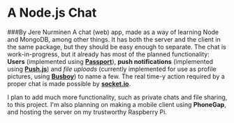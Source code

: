 # A Node.js Chat
###By Jere Nurminen
A chat (web) app, made as a way of learning Node and MongoDB, among other things. It has both the server and the client in the same package, but they should be easy enough to separate. The chat is work-in-progress, but it already has most of the planned functionality: **Users** (implemented using [**Passport**](https://github.com/jaredhanson/passport-local)), **push notifications** (implemented using [**Push.js**](http://nickersoft.github.io/push.js/)) and *file uploads* (currently implemented for use as profile pictures, using [**Busboy**](https://github.com/mscdex/busboy)) to name a few. The real time-y action required by a proper chat is made possible by [**socket.io**](https://github.com/socketio/socket.io).

I plan to add much more functionality, such as private chats and file sharing, to this project. I'm also planning on making a mobile client using **PhoneGap**, and hosting the server on my trustworthy Raspberry Pi.
